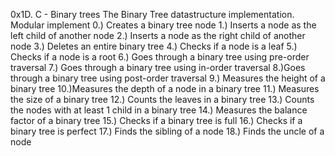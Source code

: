 0x1D. C - Binary trees
The Binary Tree datastructure implementation.
Modular implement
	0.) Creates a binary tree node
	1.) Inserts a node as the left child of another node
	2.) Inserts a node as the right child of another node
	3.) Deletes an entire binary tree
	4.) Checks if a node is a leaf
	5.) Checks if a node is a root
	6.) Goes through a binary tree using pre-order traversal
	7.) Goes through a binary tree using in-order traversal
	8.)Goes through a binary tree using post-order traversal
	9.) Measures the height of a binary tree
	10.)Measures the depth of a node in a binary tree
	11.) Measures the size of a binary tree
	12.) Counts the leaves in a binary tree
	13.) Counts the nodes with at least 1 child in a binary tree
	14.) Measures the balance factor of a binary tree
	15.) Checks if a binary tree is full
	16.) Checks if a binary tree is perfect
	17.) Finds the sibling of a node
	18.) Finds the uncle of a node